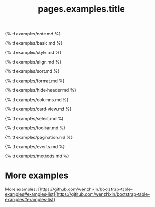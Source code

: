 ﻿---
layout: default
title: pages.examples.title
slug: examples
lead: pages.examples.lead
---

{% tf examples/note.md %}

{% tf examples/basic.md %}

{% tf examples/style.md %}

{% tf examples/align.md %}

{% tf examples/sort.md %}

{% tf examples/format.md %}

{% tf examples/hide-header.md %}

{% tf examples/columns.md %}

{% tf examples/card-view.md %}

{% tf examples/select.md %}

{% tf examples/toolbar.md %}

{% tf examples/pagination.md %}

{% tf examples/events.md %}

{% tf examples/methods.md %}

# More examples

More examples: [https://github.com/wenzhixin/bootstrap-table-examples#examples-list](https://github.com/wenzhixin/bootstrap-table-examples#examples-list)